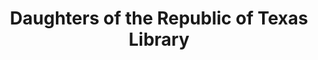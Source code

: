 ---
layout: repo
title: "Daughters of the Republic of Texas Library"
id: 17738
permalink: repos/17738/
---